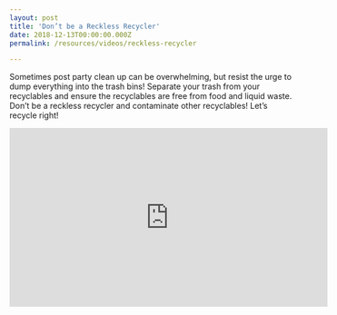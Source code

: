 ```yaml
---
layout: post
title: 'Don’t be a Reckless Recycler'
date: 2018-12-13T00:00:00.000Z
permalink: /resources/videos/reckless-recycler

---
```


Sometimes post party clean up can be overwhelming, but resist the urge to dump everything into the trash bins! Separate your trash from your recyclables and ensure the recyclables are free from food and liquid waste. Don’t be a reckless recycler and contaminate other recyclables! Let’s recycle right!
<div class="bp-youtube">
      <iframe width="560" height="315" src="https://www.youtube.com/embed/Ons-OkmkWzM" frameborder="0" allow="autoplay; encrypted-media" allowfullscreen></iframe>
</div>
